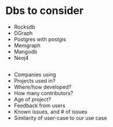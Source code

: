 # Dbs to consider 
- Rocksdb 
- DGraph 
- Postgres with postgis 
- Memgraph 
- Mangodb 
- Neoj4 
##                        
- Companies using
- Projects used in?
- Where/how developed?
- How many contributors?
- Age of project?
- Feedback from users
- Known issues, and # of issues
- Similarity of user-case to our use case



